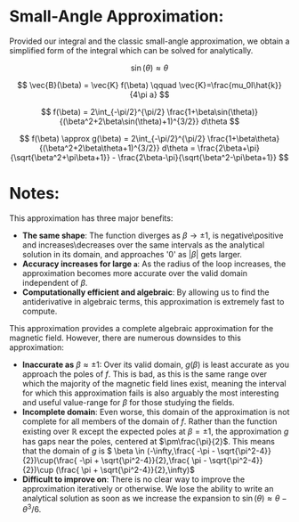 # Small-Angle Approximation:

Provided our integral and the classic small-angle approximation, we obtain a simplified form of the integral which can be solved for analytically.

$$
\sin (\theta) \approx \theta
$$

$$
\vec{B}(\beta) = \vec{K} f(\beta) \qquad \vec{K}=\frac{mu_0I\hat{k}}{4\pi a}
$$

$$
f(\beta) = 2\int_{-\pi/2}^{\pi/2} \frac{1+\beta\sin(\theta)}{(\beta^2+2\beta\sin(\theta)+1)^{3/2}} d\theta
$$

$$
f(\beta) \approx g(\beta) = 2\int_{-\pi/2}^{\pi/2} \frac{1+\beta\theta}{(\beta^2+2\beta\theta+1)^{3/2}} d\theta = \frac{2\beta+\pi}{\sqrt{\beta^2+\pi\beta+1}} - \frac{2\beta-\pi}{\sqrt{\beta^2-\pi\beta+1}}
$$

# Notes:
This approximation has three major benefits:
- **The same shape**: The function diverges as $` \beta \to \pm 1 `$, is negative\positive and increases\decreases over the same intervals as the analytical solution in its domain, and approaches '0' as $`|\beta|`$ gets larger.
- **Accuracy increases for large `a`**: As the radius of the loop increases, the approximation becomes more accurate over the valid domain independent of $`\beta`$.
- **Computationally efficient and algebraic**: By allowing us to find the antiderivative in algebraic terms, this approximation is extremely fast to compute.

This approximation provides a complete algebraic approximation for the magnetic field. However, there are numerous downsides to this approximation:
- **Inaccurate as** $` \beta \approx \pm 1 `$: Over its valid domain, $`g(\beta)`$ is least accurate as you approach the poles of $`f`$. This is bad, as this is the same range over which the majority of the magnetic field lines exist, meaning the interval for which this approximation fails is also arguably the most interesting and useful value-range for $`\beta`$ for those studying the fields.
- **Incomplete domain**: Even worse, this domain of the approximation is not complete for all members of the domain of $`f`$. Rather than the function existing over $`\mathbb{R}`$ except the expected poles at $` \beta = \pm 1 `$, the approximation $`g`$ has gaps near the poles, centered at $`\pm\frac{\pi}{2}`$.
  This means that the domain of $`g`$ is $` \beta \in (-\infty,\frac{ -\pi - \sqrt{\pi^2-4}}{2})\cup(\frac{ -\pi + \sqrt{\pi^2-4}}{2},\frac{ \pi - \sqrt{\pi^2-4}}{2})\cup (\frac{ \pi + \sqrt{\pi^2-4}}{2},\infty)`$
- **Difficult to improve on**: There is no clear way to improve the approximation iteratively or otherwise. We lose the ability to write an analytical solution as soon as we increase the expansion to $`\sin (\theta) \approx \theta - \theta^3/6`$.
